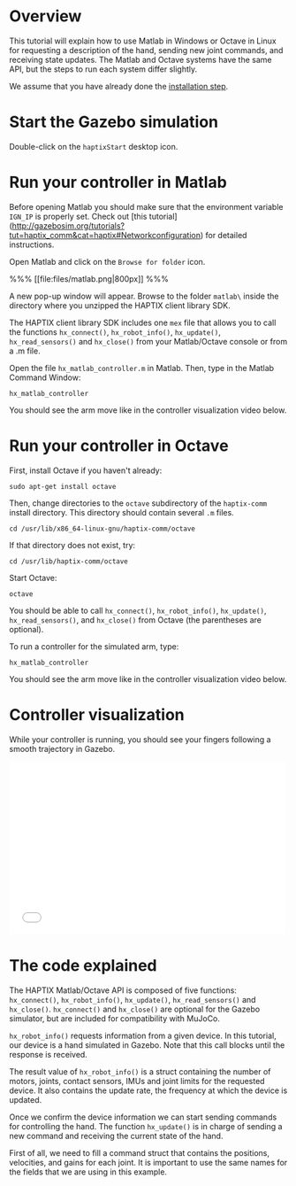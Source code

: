 # Overview

This tutorial will explain how to use Matlab in Windows or Octave in Linux for requesting a
description of the hand, sending new joint commands, and receiving state updates. The Matlab
and Octave systems have the same API, but the steps to run each system differ slightly.

We assume that you have already done the [installation step](http://gazebosim.org/tutorials?tut=haptix_install&cat=haptix).

# Start the Gazebo simulation

Double-click on the `haptixStart` desktop icon.

# Run your controller in Matlab

Before opening Matlab you should make sure that the environment variable
`IGN_IP` is properly set. Check out [this tutorial]
(http://gazebosim.org/tutorials?tut=haptix_comm&cat=haptix#Networkconfiguration) for detailed instructions.

Open Matlab and click on the `Browse for folder` icon.

%%%
[[file:files/matlab.png|800px]]
%%%

A new pop-up window will appear. Browse to the folder `matlab\` inside the
directory where you unzipped the HAPTIX client library SDK.

The HAPTIX client library SDK includes one `mex` file that allows you to call
the functions `hx_connect()`, `hx_robot_info()`,
`hx_update()`, `hx_read_sensors()` and `hx_close()` from your Matlab/Octave
console or from a .m file.

Open the file `hx_matlab_controller.m` in Matlab. Then, type in
the Matlab Command Window:

~~~
hx_matlab_controller
~~~

You should see the arm move like in the controller visualization video below.

# Run your controller in Octave

First, install Octave if you haven't already:

~~~
sudo apt-get install octave
~~~

Then, change directories to the `octave` subdirectory of the `haptix-comm` install directory.
This directory should contain several `.m` files.

~~~
cd /usr/lib/x86_64-linux-gnu/haptix-comm/octave
~~~

If that directory does not exist, try:

~~~
cd /usr/lib/haptix-comm/octave
~~~

Start Octave:

~~~
octave
~~~

You should be able to call `hx_connect()`, `hx_robot_info()`, `hx_update()`, `hx_read_sensors()`,
and `hx_close()` from Octave (the parentheses are optional).

To run a controller for the simulated arm, type:

~~~
hx_matlab_controller
~~~

You should see the arm move like in the controller visualization video below.

# Controller visualization

While your controller is running, you should see your fingers following a smooth
trajectory in Gazebo.

<iframe width="500" height="313" src="//player.vimeo.com/video/108959804" frameborder="0" webkitallowfullscreen mozallowfullscreen allowfullscreen></iframe>

# The code explained

<include from='/counter =/' src='http://bitbucket.org/osrf/haptix-comm/raw/default/matlab/hx_matlab_controller.m' />

The HAPTIX Matlab/Octave API is composed of five functions: `hx_connect()`, `hx_robot_info()`,
`hx_update()`, `hx_read_sensors()` and `hx_close()`. `hx_connect()` and `hx_close()` are
optional for the Gazebo simulator, but are included for compatibility with MuJoCo.

`hx_robot_info()` requests information from a given device.
In this tutorial, our device is a hand simulated in Gazebo. Note that this call
blocks until the response is received.

The result value of `hx_robot_info()` is a struct containing the number of
motors, joints, contact sensors, IMUs and joint limits for the requested device.
It also contains the update rate, the frequency at which the device is updated.

Once we confirm the device information we can start sending commands for
controlling the hand. The function `hx_update()` is in charge of sending a new
command and receiving the current state of the hand.

First of all, we need to fill a command struct that contains the positions,
velocities, and gains for each joint. It is important to use the same names for
the fields that we are using in this example.
